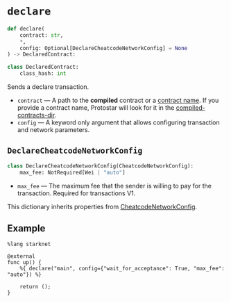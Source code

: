 # `declare`

```python
def declare(
    contract: str,
    *,
    config: Optional[DeclareCheatcodeNetworkConfig] = None
) -> DeclaredContract:

class DeclaredContract:
    class_hash: int
```

Sends a declare transaction.

- `contract` — A path to the **compiled** contract or a [contract name](../compiling#contract-name). If you provide a contract name, Protostar will look for it in the [compiled-contracts-dir](../../cli-reference.md#--compiled-contracts-dir-pathbuild).
- `config` — A keyword only argument that allows configuring transaction and network parameters.

## `DeclareCheatcodeNetworkConfig`
```python
class DeclareCheatcodeNetworkConfig(CheatcodeNetworkConfig):
    max_fee: NotRequired[Wei | "auto"]
```
- `max_fee` — The maximum fee that the sender is willing to pay for the transaction. Required for transactions V1.

This dictionary inherits properties from [CheatcodeNetworkConfig](./network-config).

## Example

```cairo
%lang starknet

@external
func up() {
    %{ declare("main", config={"wait_for_acceptance": True, "max_fee": "auto"}) %}

    return ();
}
```
